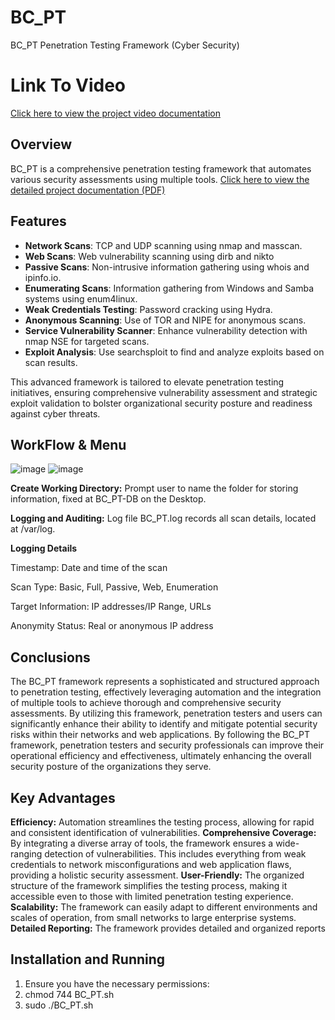 # BC_PT
BC_PT Penetration Testing Framework (Cyber Security)
# Link To Video
[Click here to view the project video documentation](https://drive.google.com/file/d/1BKPeTrU0B7JjzzwQpRdPwEccmnwrEbKD/view)

## Overview
BC_PT is a comprehensive penetration testing framework that automates various security assessments using multiple tools.
[Click here to view the detailed project documentation (PDF)](https://github.com/Barel-cohen/BC_PT/blob/main/BC_PT-PDF-Github.pdf)

## Features
- **Network Scans**: TCP and UDP scanning using nmap and masscan.
- **Web Scans**: Web vulnerability scanning using dirb and nikto
- **Passive Scans**: Non-intrusive information gathering using whois and ipinfo.io.
- **Enumerating Scans**: Information gathering from Windows and Samba systems using enum4linux.
- **Weak Credentials Testing**: Password cracking using Hydra.
- **Anonymous Scanning**: Use of TOR and NIPE for anonymous scans.
- **Service Vulnerability Scanner**: Enhance vulnerability detection with nmap NSE for targeted scans.
- **Exploit Analysis**: Use searchsploit to find and analyze exploits based on scan results.

This advanced framework is tailored to elevate penetration testing initiatives, ensuring comprehensive vulnerability assessment and strategic exploit validation to bolster organizational security posture and readiness against cyber threats.

## WorkFlow & Menu 
![image](https://github.com/Barel-cohen/BC_PT/assets/138814830/74442a48-eb64-4e59-b643-5e2be76bd594)
![image](https://github.com/Barel-cohen/BC_PT/assets/138814830/8917e273-e522-4938-b167-610ae0c7e8d6)





**Create Working Directory:** Prompt user to name the folder for storing information, fixed at BC_PT-DB on the Desktop.

**Logging and Auditing:** Log file BC_PT.log records all scan details, located at /var/log.

**Logging Details**

Timestamp: Date and time of the scan

Scan Type: Basic, Full, Passive, Web, Enumeration

Target Information: IP addresses/IP Range, URLs

Anonymity Status: Real or anonymous IP address


## Conclusions
The BC_PT framework represents a sophisticated and structured approach to penetration testing, effectively leveraging automation and the integration of multiple tools to achieve thorough and comprehensive security assessments. By utilizing this framework, penetration testers and users can significantly enhance their ability to identify and mitigate potential security risks within their networks and web applications.
By following the BC_PT framework, penetration testers and security professionals can improve their operational efficiency and effectiveness, ultimately enhancing the overall security posture of the organizations they serve.


## Key Advantages
**Efficiency:** Automation streamlines the testing process, allowing for rapid and consistent identification of vulnerabilities.
**Comprehensive Coverage:** By integrating a diverse array of tools, the framework ensures a wide-ranging detection of vulnerabilities. This includes everything from weak credentials to network misconfigurations and web application flaws, providing a holistic security assessment.
**User-Friendly:** The organized structure of the framework simplifies the testing process, making it accessible even to those with limited penetration testing experience.
**Scalability:** The framework can easily adapt to different environments and scales of operation, from small networks to large enterprise systems.
**Detailed Reporting:** The framework provides detailed and organized reports

## Installation and Running
1. Ensure you have the necessary permissions:
2. chmod 744 BC_PT.sh
4. sudo ./BC_PT.sh
